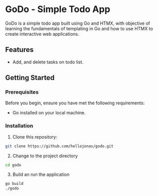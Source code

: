 # GoDo - Simple Todo App

GoDo is a simple todo app built using Go and HTMX, with objective of learning the
fundamentals of templating in Go and how to use HTMX to create interactive web
applications.

## Features

- Add, and delete tasks on todo list.

## Getting Started

### Prerequisites

Before you begin, ensure you have met the following requirements:

- Go installed on your local machine.

### Installation

1. Clone this repository:

``` bash
git clone https://github.com/hellojonas/godo.git
```

2. Change to the project directory

``` bash
cd godo
```

3. Build an run the application

```bash
go build
./godo
```
